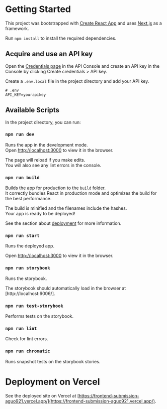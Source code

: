 # Getting Started

This project was bootstrapped with [Create React App](https://github.com/facebook/create-react-app) and uses [Next.js](https://nextjs.org/) as a framework.

Run `npm install` to install the required dependencies.

## Acquire and use an API key

Open the [Credentials page](https://console.developers.google.com/apis/credentials) in the API Console and create an API key in the Console by clicking Create credentials  > API key.

Create a `.env.local` file in the project directory and add your API key.

```
# .env
API_KEY=yourapikey
```

## Available Scripts

In the project directory, you can run:

### `npm run dev`

Runs the app in the development mode.\
Open [http://localhost:3000](http://localhost:3000) to view it in the browser.

The page will reload if you make edits.\
You will also see any lint errors in the console.

### `npm run build`

Builds the app for production to the `build` folder.\
It correctly bundles React in production mode and optimizes the build for the best performance.

The build is minified and the filenames include the hashes.\
Your app is ready to be deployed!

See the section about [deployment](https://facebook.github.io/create-react-app/docs/deployment) for more information.

### `npm run start`

Runs the deployed app.

Open [http://localhost:3000](http://localhost:3000) to view it in the browser.

### `npm run storybook`

Runs the storybook.

The storybook should automatically load in the browser at [http://localhost:6006/].

### `npm run test-storybook`

Performs tests on the storybook.

### `npm run lint`

Check for lint errors.

### `npm run chromatic`

Runs snapshot tests on the storybook stories.

# Deployment on Vercel

See the deployed site on Vercel at [https://frontend-submission-aguo921.vercel.app/](https://frontend-submission-aguo921.vercel.app/).